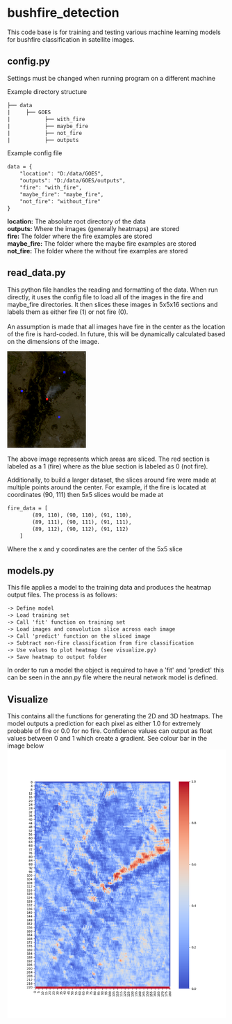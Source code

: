 # bushfire_detection

This code base is for training and testing various machine learning models for bushfire classification
in satellite images.

## config.py

Settings must be changed when running program on a different machine

Example directory structure
```
├── data 
|     ├── GOES
|           ├── with_fire  
|           ├── maybe_fire
|           ├── not_fire    
|           ├── outputs  

```

Example config file
```
data = {
    "location": "D:/data/GOES",
    "outputs": "D:/data/GOES/outputs",
    "fire": "with_fire",
    "maybe_fire": "maybe_fire",
    "not_fire": "without_fire"
}
```

<b>location:</b> The absolute root directory of the data
\
<b>outputs:</b> Where the images (generally heatmaps) are stored 
\
<b>fire:</b> The folder where the fire examples are stored
\
<b>maybe_fire:</b> The folder where the maybe fire examples are stored
\
<b>not_fire:</b> The folder where the without fire examples are stored

## read_data.py

This python file handles the reading and formatting of the data. When run directly,
it uses the config file to load all of the images in the fire and maybe_fire directories.
It then slices these images in 5x5x16 sections and labels them as either
fire (1) or not fire (0). 
\
\
An assumption is made that all images have fire in the center as the location of the fire
is hard-coded. In future, this will be dynamically calculated based on the dimensions of the image.

![Highlighted Areas](images/highlighted_areas.png)

The above image represents which areas are sliced. The red section is labeled as a 1 (fire) where 
as the blue section is labeled as 0 (not fire).

Additionally, to build a larger dataset, the slices around fire were made at multiple
points around the center. For example, if the fire is located at coordinates
(90, 111) then 5x5 slices would be made at 
```buildoutcfg
fire_data = [
        (89, 110), (90, 110), (91, 110),
        (89, 111), (90, 111), (91, 111),
        (89, 112), (90, 112), (91, 112)
    ]
```
Where the x and y coordinates are the center of the 5x5 slice

## models.py

This file applies a model to the training data and produces the heatmap output files.
The process is as follows:

```buildoutcfg
-> Define model
-> Load training set
-> Call 'fit' function on training set
-> Load images and convolution slice across each image
-> Call 'predict' function on the sliced image
-> Subtract non-fire classification from fire classification
-> Use values to plot heatmap (see visualize.py)
-> Save heatmap to output folder
```

In order to run a model the object is required to have a 'fit' and 'predict'
this can be seen in the ann.py file where the neural network model is defined.

## Visualize
This contains all the functions for generating the 2D and 3D heatmaps. 
The model outputs a prediction for each pixel as either 1.0 for extremely probable of fire
or 0.0 for no fire. Confidence values can output as float values between 0 and 1
which create a gradient. See colour bar in the image below
![heatmap](images/heatmap.png)